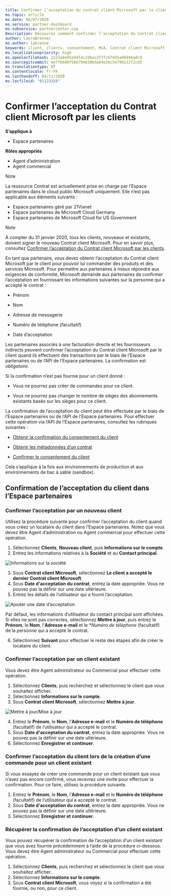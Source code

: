 ```yaml
---
title: Confirmer l’acceptation du contrat client Microsoft par le client | Espace partenaires
ms.topic: article
ms.date: 04/07/2020
ms.service: partner-dashboard
ms.subservice: partnercenter-csp
Description: Découvrez comment confirmer l’acceptation du Contrat client Microsoft par les clients. Cela peut être nécessaire pour commander des produits et services Microsoft pour les clients.
author: LauraBrenner
ms.author: labrenne
keywords: client, clients, consentement, MCA, Contrat client Microsoft, modèles de contrat client
ms.localizationpriority: high
ms.openlocfilehash: 2223a8e05a9df4c2d6ac377fc6f6b5a06944adc9
ms.sourcegitcommit: ee7f8600f566799838bda64e26c54799137f2cd5
ms.translationtype: HT
ms.contentlocale: fr-FR
ms.lasthandoff: 04/11/2020
ms.locfileid: "81123328"
---
```

# <a name="confirm-customer-acceptance-of-the-microsoft-customer-agreement"></a>Confirmer l’acceptation du Contrat client Microsoft par les clients

**S’applique à**
-  Espace partenaires

**Rôles appropriés**

- Agent d’administration
- Agent commercial

> [!NOTE]
> La ressource Contrat est actuellement prise en charge par l’Espace partenaires dans le cloud public Microsoft uniquement. Elle n’est pas applicable aux éléments suivants :
> * Espace partenaires géré par 21Vianet
> * Espace partenaires de Microsoft Cloud Germany
> * Espace partenaires de Microsoft Cloud for US Government

>[!NOTE]
>À compter du 31 janvier 2020, tous les clients, nouveaux et existants, doivent signer le nouveau Contrat client Microsoft. Pour en savoir plus, consultez [Confirmer l’acceptation du Contrat client Microsoft par les clients](confirm-customer-agreement.md).

En tant que partenaire, vous devez obtenir l’acceptation du Contrat client Microsoft par le client pour pouvoir lui commander des produits et des services Microsoft. Pour permettre aux partenaires à mieux répondre aux exigences de conformité, Microsoft demande aux partenaires de confirmer l’acceptation en fournissant les informations suivantes sur la personne qui a accepté le contrat :

- Prénom

- Nom

- Adresse de messagerie

- Numéro de téléphone (facultatif)

- Date d’acceptation

Les partenaires associés à une facturation directe et les fournisseurs indirects peuvent confirmer l’acceptation du Contrat client Microsoft par le client quand ils effectuent des transactions par le biais de l’Espace partenaires ou de l’API de l’Espace partenaires. La confirmation est *obligatoire*.

Si la confirmation n’est pas fournie pour un client donné :

-    Vous ne pourrez pas créer de commandes pour ce client.

-    Vous ne pourrez pas changer le nombre de sièges des abonnements existants basés sur les sièges pour ce client.

La confirmation de l’acceptation du client peut être effectuée par le biais de l’Espace partenaires ou de l’API de l’Espace partenaires. Pour effectuer cette opération via l’API de l’Espace partenaires, consultez les rubriques suivantes : 

-   [Obtenir la confirmation du consentement du client](https://docs.microsoft.com/partner-center/develop/get-confirmation-of-customer-consent)

-   [Obtenir les métadonnées d’un contrat](https://docs.microsoft.com/partner-center/develop/get-agreement-metadata)

-   [Confirmer le consentement du client](https://docs.microsoft.com/partner-center/develop/confirm-customer-consent)


Cela s’applique à la fois aux environnements de production et aux environnements de bac à sable (sandbox).

## <a name="confirming-customer-acceptance-in-partner-center"></a>Confirmation de l’acceptation du client dans l’Espace partenaires

### <a name="confirm-customer-acceptance-for-a-new-customer"></a>Confirmer l’acceptation par un nouveau client

Utilisez la procédure suivante pour confirmer l’acceptation du client quand vous créez un locataire du client dans l’Espace partenaires. Notez que vous devez être Agent d’administration ou Agent commercial pour effectuer cette opération.

1. Sélectionnez **Clients**, **Nouveau client**, puis **Informations sur le compte**.
2. Entrez les informations relatives à la **Société** et au **Contact principal**.

![Informations sur la société](images/mca/mca1.png)

3. Sous **Contrat client Microsoft**, sélectionnez **Le client a accepté le dernier Contrat client Microsoft**.
4. Sous **Date d'acceptation du contrat**, entrez la date appropriée. Vous ne pouvez pas la définir sur une date ultérieure.
5. Entrez les détails de l’utilisateur qui a fourni l’acceptation.

![Ajouter une date d’acceptation](images/mca/MCA3.png)

Par défaut, les informations d’utilisateur du contact principal sont affichées. Si elles ne sont pas correctes, sélectionnez **Mettre à jour**, puis entrez le **Prénom**, le **Nom**, l’**Adresse e-mail** et le **Numéro de téléphone* (facultatif) de la personne qui a accepté le contrat.

6. Sélectionnez **Suivant** pour effectuer le reste des étapes afin de créer le locataire du client.

### <a name="confirm-customer-acceptance-for-an-existing-customer"></a>Confirmer l’acceptation par un client existant

Vous devez être Agent administrateur ou Commercial pour effectuer cette opération.

1. Sélectionnez **Clients**, puis recherchez et sélectionnez le client que vous souhaitez afficher.
2. Sélectionnez **Informations sur le compte**.
3. Sous **Contrat client Microsoft**, sélectionnez **Mettre à jour**.

![Mettre à jour/Mise à jour](images/mca/mca4.png)

4. Entrez le **Prénom**, le **Nom**, l’**Adresse e-mail** et le **Numéro de téléphone** (facultatif) de l’utilisateur qui a accepté le contrat.
5. Sous **Date d'acceptation du contrat**, entrez la date appropriée. Vous ne pouvez pas la définir sur une date ultérieure.
6. Sélectionnez **Enregistrer et continuer**.

### <a name="confirm-customer-acceptance-while-creating-new-order-for-an-existing-customer"></a>Confirmer l’acceptation du client lors de la création d’une commande pour un client existant

Si vous essayez de créer une commande pour un client existant que vous n’avez pas encore confirmé, vous recevrez une invite pour effectuer la confirmation. Pour ce faire, utilisez la procédure suivante.

1. Entrez le **Prénom**, le **Nom**, l’**Adresse e-mail** et le **Numéro de téléphone** (facultatif) de l’utilisateur qui a accepté le contrat.
2. Sous **Date d'acceptation du contrat**, entrez la date appropriée. Vous ne pouvez pas la définir sur une date ultérieure.
3. Sélectionnez **Enregistrer et continuer**.

### <a name="retrieve-confirmation-of-customer-acceptance-for-an-existing-customer"></a>Récupérer la confirmation de l’acceptation d’un client existant

Vous pouvez récupérer la confirmation de l’acceptation d’un client existant que vous avez fournie précédemment à l’aide de la procédure ci-dessous. Vous devez être Agent administrateur ou Commercial pour effectuer cette opération.

1. Sélectionnez **Clients**, puis recherchez et sélectionnez le client que vous souhaitez afficher.
2. Sélectionnez **Informations sur le compte**.
3. Sous **Contrat client Microsoft**, vous voyez si la confirmation a été fournie, ou non, pour ce client.
